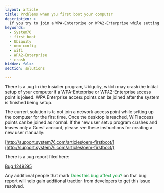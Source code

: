 ```yaml
---
layout: article
title: Problems when you first boot your computer
description: >
  If you try to join a WPA-Enterprise or WPA2-Enterprise while setting up your computer, the installer may crash.
keywords:
  - System76
  - first boot
  - Ubiquity
  - oem-config
  - wifi
  - WPA2-Enterprise
  - crash
hidden: false
section: solutions

---
```


There is a bug in the installer program, Ubiquity, which may crash the initial setup of your computer if a WPA-Enterprise or WPA2-Enterprise access point is joined.  WPA Enterprise access points can be joined after the system is finished being setup.

The current solution is to not join a network access point while setting up the computer for the first time.  Once the desktop is reached, WiFi access points can be joined as normal.  If the new user setup program crashes and leaves only a Guest account, please see these instructions for creating a new user manually:

[http://support.system76.com/articles/oem-firstboot/](http://support.system76.com/articles/oem-firstboot/)

There is a bug report filed here:

[Bug 1249295](https://bugs.launchpad.net/ubuntu/+source/ubiquity/+bug/1249295)

Any additional people that mark <span style="color: #093;">Does this bug affect you?</span> on that bug report will help gain additional traction from developers to get this issue resolved.
